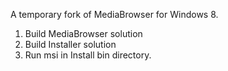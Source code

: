 A temporary fork of MediaBrowser for Windows 8.

1) Build MediaBrowser solution
2) Build Installer solution
3) Run msi in Install bin directory.